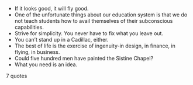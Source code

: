  - If it looks good, it will fly good.
 - One of the unfortunate things about our education system is that we do not teach students how to avail themselves of their subconscious capabilities.
 - Strive for simplicity. You never have to fix what you leave out.
 - You can’t stand up in a Cadillac, either.
 - The best of life is the exercise of ingenuity-in design, in finance, in flying, in business.
 - Could five hundred men have painted the Sistine Chapel?
 - What you need is an idea.

7 quotes